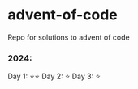 # advent-of-code

Repo for solutions to advent of code

### 2024:

Day 1: :star::star:
Day 2: :star:
Day 3: :star: